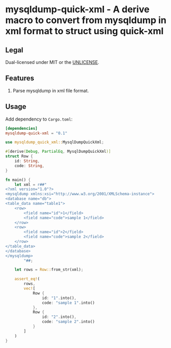 # mysqldump-quick-xml - A derive macro to convert from mysqldump in xml format to struct using quick-xml

## Legal

Dual-licensed under MIT or the [UNLICENSE](http://unlicense.org/).

## Features

1. Parse mysqldump in xml file format.

## Usage

Add dependency to `Cargo.toml`:

```toml
[dependencies]
mysqldump-quick-xml = "0.1"

```

```rust
use mysqldump_quick_xml::MysqlDumpQuickXml;

#[derive(Debug, PartialEq, MysqlDumpQuickXml)]
struct Row {
    id: String,
    code: String,
}

fn main() {
    let xml = r##"
<?xml version="1.0"?>
<mysqldump xmlns:xsi="http://www.w3.org/2001/XMLSchema-instance">
<database name="db">
<table_data name="table1">
    <row>
        <field name="id">1</field>
        <field name="code">sample 1</field>
    </row>
    <row>
        <field name="id">2</field>
        <field name="code">sample 2</field>
    </row>
</table_data>
</database>
</mysqldump>
        "##;

    let rows = Row::from_str(xml);

    assert_eq!(
        rows,
        vec![
            Row {
                id: "1".into(),
                code: "sample 1".into()
            },
            Row {
                id: "2".into(),
                code: "sample 2".into()
            }
        ]
    )
}
```